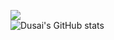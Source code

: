 ![](https://img.shields.io/badge/python-3.9-orange?style=for-the-badge&logo=python&logoColor=orange)   
![Dusai's GitHub stats](https://github-readme-stats.vercel.app/api?username=jxy147258&&show_icons=true&theme=radical)   
<!--START_SECTION:waka-->
<!--END_SECTION:waka-->   
